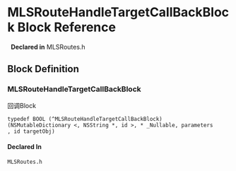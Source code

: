 # MLSRouteHandleTargetCallBackBlock Block Reference

&nbsp;&nbsp;**Declared in** MLSRoutes.h  

<a title="Block Definition" name="instance_methods"></a>
## Block Definition
### MLSRouteHandleTargetCallBackBlock

回调Block

<code>typedef BOOL (^MLSRouteHandleTargetCallBackBlock) (NSMutableDictionary <, NSString *, id >, * _Nullable, parameters , id targetObj)</code>

#### Declared In
<code class="declared-in-ref">MLSRoutes.h</code>

